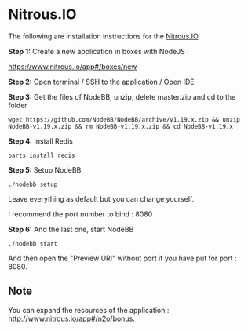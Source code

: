 Nitrous.IO
==========

The following are installation instructions for the [Nitrous.IO](http://nitrous.io).

**Step 1:** Create a new application in boxes with NodeJS :

<https://www.nitrous.io/app#/boxes/new>

**Step 2:** Open terminal / SSH to the application / Open IDE

**Step 3:** Get the files of NodeBB, unzip, delete master.zip and cd to
the folder

```
wget https://github.com/NodeBB/NodeBB/archive/v1.19.x.zip && unzip NodeBB-v1.19.x.zip && rm NodeBB-v1.19.x.zip && cd NodeBB-v1.19.x
```

**Step 4:** Install Redis

```
parts install redis
```

**Step 5:** Setup NodeBB

```
./nodebb setup
```

Leave everything as default but you can change yourself.

I recommend the port number to bind : 8080

**Step 6:** And the last one, start NodeBB

```
./nodebb start
```

And then open the "Preview URI" without port if you have put for port :
8080.

Note
----

You can expand the resources of the application :
<http://www.nitrous.io/app#/n2o/bonus>.
